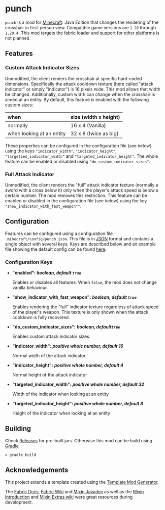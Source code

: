 # punch
`punch` is a mod for [Minecraft](https://www.minecraft.net/): Java Edition that
changes the rendering of the crosshair in first-person view. Compatible game
versions are `1.20` through `1.20.4`. This mod targets the fabric loader and
support for other platforms is not planned.

## Features

### Custom Attack Indicator Sizes
Unmodified, the client renders the crosshair at specific hard-coded dimensions.
Specifically the attack cooldown texture (here called "attack indicator" or
simply "indicator") is 16 pixels wide. This mod allows that width
be changed. Additionally, custom width can change when the crosshair is aimed
at an entity. By default, this feature is enabled with the following custom
sizes:

| when                      | size (width x height) |
|:--------------------------|:----------------------|
| normally                  | 16 x 4 (Vanilla)      |
| when looking at an entity | 32 x 8 (twice as big) |

These properties can be configured in the configuration file (see below) using
the keys `"indicator_width"`, `"indicator_height"`, `"targetied_indicator_width"`
and `"targeted_indicator_height"`. The whole feature can be enabled or disabled
using `"do_custom_indicator_sizes"`.

### Full Attack Indicator
Unmodified, the client renders the "full" attack indicator texture (normally
a sword with a cross below it) only  when the player's attack speed is below
a certain number. The mod removes this restriction. This feature can be
enabled or disabled in the configuration file (see below) using the key
`"show_indicator_with_fast_weapon""`.

## Configuration
Features can be configured using a configuration file `.minecraft/config/punch.json`.
This file is in [JSON](https://en.wikipedia.org/wiki/JSON) format and contains
a single object with several keys. Keys are described below and an  example
file  showing the default config can be  found [here](./examples/punch.json).

### Configuration Keys
- **"enabled":** ***boolean, default `true`***
  
  Enables or disables all features. When `false`, the mod does not change 
  vanilla behaviour.

- **"show_indicator_with_fast_weapon":** ***boolean, default `true`***
  
  Enables rendering the "full" indicator texture  regardless of attack speed of
  the player's weapon. This texture is only shown when the attack cooldown is
  fully recovered.

- **"do_custom_indicator_sizes":** ***boolean, default`true`***
  
  Enables custom attack indicator sizes.                          

- **"indicator_width":** ***positive whole number, default 16***
  
  Normal width of the attack indicator                                      

- **"indicator_height":** ***positive whole number, default 4***
  
  Normal height of the attack indicator                                     

- **"targeted_indicator_width":** ***positive whole number, default 32***
  
  Width of the indicator when looking at an entity     

- **"targeted_indicator_height":** ***positive whole number, default 8***
  
  Height of the indicator when looking at an entity    

## Building
Check [Releases](https://github.com/safeliquids/punch/releases) for pre-built
jars. Otherwise this mod can be build using [Gradle](https://gradle.org/)
``` console
> gradle build
``` 

## Acknowledgements
This project extends a template created using the
[Template Mod Generator](https://fabricmc.net/develop/template/).

The [Fabric Docs](https://docs.fabricmc.net/develop/),
[Fabric Wiki](https://wiki.fabricmc.net/)
and [Mixin Javadoc](https://jenkins.liteloader.com/view/Other/job/Mixin/javadoc/index.html)
as well as the [Mixin Introduction](https://github.com/SpongePowered/Mixin/wiki#introduction-series)
and [Mixin Extras wiki](https://github.com/LlamaLad7/MixinExtras/wiki)
were great resources during development.
